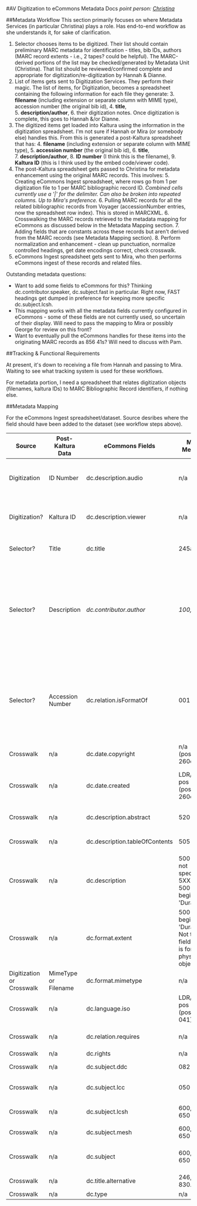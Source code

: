 #AV Digitization to eCommons Metadata Docs
*point person: [Christina](mailto:cmh329@cornell.edu)*

##Metadata Workflow
This section primarily focuses on where Metadata Services (in particular Christina) plays a role. Has end-to-end workflow as she understands it, for sake of clarification.

1. Selector chooses items to be digitized. Their list should contain preliminary MARC metadata for identification - titles, bib IDs, authors (MARC record extents - i.e., 2 tapes? could be helpful). The MARC-derived portions of the list may be checked/generated by Metadata Unit (Christina). That list should be reviewed/confirmed complete and appropriate for digitization/re-digitization by Hannah & Dianne.
2. List of items gets sent to Digitization Services. They perform their magic. The list of items, for Digitization, becomes a spreadsheet containing the following information for each file they generate: 
    3. **filename** (including extension or separate column with MIME type), accession number (the original bib id), 
    4. **title**,  
    5. **description/author**, 
    6. their digitization notes. 
Once digitization is complete, this goes to Hannah &/or Dianne.
3. The digitized items get loaded into Kaltura using the information in the digitization spreadsheet. I'm not sure if Hannah or Mira (or somebody else) handles this. From this is generated a post-Kaltura spreadsheet that has: 
    4. **filename** (including extension or separate column with MIME type), 
    5. **accession number** (the original bib id), 
    6. **title**,  
    7. **description/author**, 
    8. **ID number** (I think this is the filename), 
    9. **Kaltura ID** (this is I think used by the embed code/viewer code).
4. The post-Kaltura spreadsheet gets passed to Christina for metadata enhancement using the original MARC records. This involves:
    5. Creating eCommons Ingest spreadsheet, where rows go from 1 per digitization file to 1 per MARC bibliographic record ID. *Combined cells currently use a '|' for the delimiter. Can also be broken into repeated columns. Up to Mira's preference.*
    6. Pulling MARC records for all the related bibliographic records from Voyager (accessionNumber entries, now the spreadsheet row index). This is stored in MARCXML.
    6. Crosswalking the MARC records retrieved to the metadata mapping for eCommons as discussed below in the Metadata Mapping section.
    7. Adding fields that are constants across these records but aren't derived from the MARC records (see Metadata Mapping section).
    8. Perform normalization and enhancement - clean up punctuation, normalize controlled headings, get date encodings correct, check crosswalk.
9. eCommons Ingest spreadsheet gets sent to Mira, who then performs eCommons ingest of these records and related files.

Outstanding metadata questions:

* Want to add some fields to eCommons for this? Thinking dc.contributor.speaker, dc.subject.fast in particular. Right now, FAST headings get dumped in preference for keeping more specific dc.subject.lcsh.
* This mapping works with all the metadata fields currently configured in eCommons - some of these fields are not currently used, so uncertain of their display. Will need to pass the mapping to Mira or possibly George for review on this front?
* Want to eventually pull the eCommons handles for these items into the originating MARC records as 856 41s? Will need to discuss with Pam.

##Tracking & Functional Requirements

At present, it's down to receiving a file from Hannah and passing to Mira. Waiting to see what tracking system is used for these workflows. 

For metadata portion, I need a spreadsheet that relates digitization objects (filenames, kaltura IDs) to MARC Bibliographic Record identifiers, if nothing else.

##Metadata Mapping

For the eCommons Ingest spreadsheet/dataset. Source desribes where the field should have been added to the dataset (see workflow steps above).

Source | Post-Kaltura Data | eCommons Fields | MARC Metadata | Notes
---|---|---|---|---
Digitization | ID Number | dc.description.audio | n/a | filenames? eCommons dc.description.audio has scope note 'Entry ID for kaltura audio files'
Digitization? | Kaltura ID | dc.description.viewer | n/a | entry id for Kaltura viewer? eCommons dc.description.viewer has scope note 'Entry ID for Kaltura Viewer'
Selector? | Title | dc.title | 245abp | Clean up punctuation, remove $h qualifiers, if present.
Selector? | Description | *dc.contributor.author* | *100, 700* | At least in starting sheet, this column competely maps to author, not general description note or more specific description abstract. Will be asking about 1. changing this in future spreadsheets 2. getting eCommons field 'dc.contributor.speaker' added.
Selector? | Accession Number | dc.relation.isFormatOf | 001 | MARC Bibliographic record identifier. Consider generating URL from this for linking to record as appears in Blacklight interface. Could also be used later for generating eCommons URLs to add to MARC records.
Crosswalk | n/a | dc.date.copyright | n/a (possibly 260c/264c) | Will we be adding any rights information to these?
Crosswalk | n/a | dc.date.created | LDR/008 pos 7-10 (possibly 260c/264c) | Make sure is EDTF Encoding. Don't think these MARC records generally have 260/264c fields. 
Crosswalk | n/a | dc.description.abstract | 520 3# a | Probably will include 520 generally, 500s too possibly.
Crosswalk | n/a | dc.description.tableOfContents | 505 * | Will need normalization review if even included for these records.
Crosswalk | n/a | dc.description | 500 *, 518, not specified 5XX, not 500 that begins with 'Duration: ' | will need to be reviewed for item- and format-specific notes.
Crosswalk | n/a | dc.format.extent | 500 that begins with 'Duration: '. Not the 300 field - this is for the physical object. | Possibly will get this information also from the Digitization work.
Digitization or Crosswalk | MimeType or Filename | dc.format.mimetype | n/a | Derived from Digitization work and filenames.
Crosswalk | n/a | dc.language.iso | LDR/008 pos 35-37 (possibly 041) | Convert to ISO 639-2 for now. eCommons seems to try to use that.
Crosswalk | n/a | dc.relation.requires | n/a | Any constant notes on the required software to listen?
Crosswalk | n/a | dc.rights | n/a | May want to add later.
Crosswalk | n/a | dc.subject.ddc | 082 | Don't think this displays currently in eCommons.
Crosswalk | n/a | dc.subject.lcc | 050 #4 | Don't think this displays currently in eCommons. Want to include Cutter?
Crosswalk | n/a | dc.subject.lcsh | 600, 610, 650 #0 | Will need normalization. Don't include FAST headings here for now.
Crosswalk | n/a | dc.subject.mesh | 600, 610, 650 #2 | Will need normalization.
Crosswalk | n/a | dc.subject | 600, 610, 650 #7 | Include Fast headings here that aren't repeating LCSH headings.
Crosswalk | n/a | dc.title.alternative | 246, 240, 830. | Normalize. Want to use dct:isPartOf?
Crosswalk | n/a | dc.type | n/a | always will be 'Sound'



